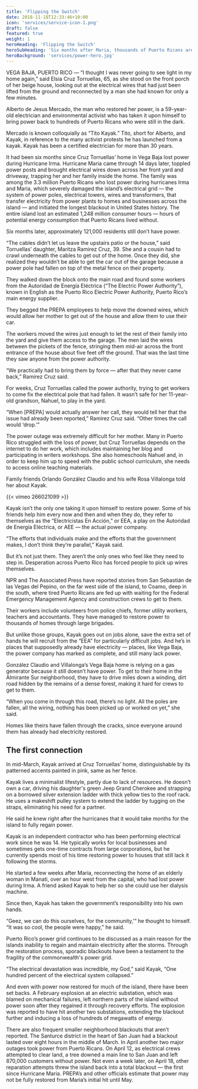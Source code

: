 ```yaml
---
title: 'Flipping the Switch'
date: 2018-11-18T12:33:46+10:00
icon: 'services/service-icon-1.png'
draft: false
featured: true
weight: 1
heroHeading: 'Flipping the Switch'
heroSubHeading: 'Six months after Maria, thousands of Puerto Ricans are still in the dark. Residents have started taking the fallen electrical grid into their own hands to bring the island back into the light.'
heroBackground: 'services/power-hero.jpg'
---
```


VEGA BAJA, PUERTO RICO — “I thought I was never going to see light in my home again,” said Elsia Cruz Torruellas, 65, as she stood on the front porch of her beige house, looking out at the electrical wires that had just been lifted from the ground and reconnected by a man she had known for only a few minutes.

Alberto de Jesus Mercado, the man who restored her power, is a 59-year-old electrician and environmental activist who has taken it upon himself to bring power back to hundreds of Puerto Ricans who were still in the dark.

Mercado is known colloquially as “Tito Kayak.” Tito, short for Alberto, and Kayak, in reference to the many activist protests he has launched from a kayak. Kayak has been a certified electrician for more than 30 years.

It had been six months since Cruz Torruellas’ home in Vega Baja lost power during Hurricane Irma. Hurricane Maria came through 14 days later, toppled power posts and brought electrical wires down across her front yard and driveway, trapping her and her family inside the home. The family was among the 3.3 million Puerto Ricans who lost power during hurricanes Irma and Maria, which severely damaged the island’s electrical grid — the system of power poles, electrical towers, wires and transformers, that transfer electricity from power plants to homes and businesses across the island — and initiated the longest blackout in United States history. The entire island lost an estimated 1,248 million consumer hours — hours of potential energy consumption that Puerto Ricans lived without.

Six months later, approximately 121,000 residents still don’t have power.

“The cables didn’t let us leave the upstairs patio or the house,” said Torruellas’ daughter, Maritza Ramirez Cruz, 39. She and a cousin had to crawl underneath the cables to get out of the home. Once they did, she realized they wouldn’t be able to get the car out of the garage because a power pole had fallen on top of the metal fence on their property.

They walked down the block onto the main road and found some workers from the Autoridad de Energía Eléctrica (“The Electric Power Authority”), known in English as the Puerto Rico Electric Power Authority, Puerto Rico’s main energy supplier.

They begged the PREPA employees to help move the downed wires, which would allow her mother to get out of the house and allow them to use their car.

The workers moved the wires just enough to let the rest of their family into the yard and give them access to the garage. The men laid the wires between the pickets of the fence, stringing them mid-air across the front entrance of the house about five feet off the ground. That was the last time they saw anyone from the power authority.

“We practically had to bring them by force — after that they never came back,” Ramirez Cruz said.

For weeks, Cruz Torruellas called the power authority, trying to get workers to come fix the electrical pole that had fallen. It wasn’t safe for her 11-year-old grandson, Nahuel, to play in the yard.

“When [PREPA] would actually answer her call, they would tell her that the issue had already been reported,” Ramirez Cruz said. “Other times the call would ‘drop.’”

The power outage was extremely difficult for her mother. Many in Puerto Rico struggled with the loss of power, but Cruz Torruellas depends on the internet to do her work, which includes maintaining her blog and participating in writers workshops. She also homeschools Nahuel and, in order to keep him up to speed with the public school curriculum, she needs to access online teaching materials.

Family friends Orlando González Claudio and his wife Rosa Villalonga told her about Kayak.

{{< vimeo 266021099 >}}

Kayak isn’t the only one taking it upon himself to restore power. Some of his friends help him every now and then and when they do, they refer to themselves as the “Electricistas En Acción,” or EEA, a play on the Autoridad de Energía Eléctrica, or AEE — the actual power company.

“The efforts that individuals make and the efforts that the government makes, I don’t think they’re parallel,” Kayak said.

But it’s not just them. They aren’t the only ones who feel like they need to step in. Desperation across Puerto Rico has forced people to pick up wires themselves.

NPR and The Associated Press have reported stories from San Sebastián de las Vegas del Pepino, on the far west side of the island, to Coamo, deep in the south, where tired Puerto Ricans are fed up with waiting for the Federal Emergency Management Agency and construction crews to get to them.

Their workers include volunteers from police chiefs, former utility workers, teachers and accountants. They have managed to restore power to thousands of homes through large brigades.

But unlike those groups, Kayak goes out on jobs alone, save the extra set of hands he will recruit from the “EEA” for particularly difficult jobs. And he’s in places that supposedly already have electricity — places, like Vega Baja, the power company has marked as complete, and still many lack power.

González Claudio and Villalonga’s Vega Baja home is relying on a gas generator because it still doesn’t have power. To get to their home in the Almirante Sur neighborhood, they have to drive miles down a winding, dirt road hidden by the remains of a dense forest, making it hard for crews to get to them.

“When you come in through this road, there’s no light. All the poles are fallen, all the wiring, nothing has been picked up or worked on yet,” she said.

Homes like theirs have fallen through the cracks, since everyone around them has already had electricity restored.

## The first connection

In mid-March, Kayak arrived at Cruz Torruellas’ home, distinguishable by its patterned accents painted in pink, same as her fence.

Kayak lives a minimalist lifestyle, partly due to lack of resources. He doesn’t own a car, driving his daughter's green Jeep Grand Cherokee and strapping on a borrowed silver extension ladder with thick yellow ties to the roof rack. He uses a makeshift pulley system to extend the ladder by tugging on the straps, eliminating his need for a partner.

He said he knew right after the hurricanes that it would take months for the island to fully regain power.

Kayak is an independent contractor who has been performing electrical work since he was 14. He typically works for local businesses and sometimes gets one-time contracts from large corporations, but he currently spends most of his time restoring power to houses that still lack it following the storms.

He started a few weeks after Maria, reconnecting the home of an elderly woman in Manati, over an hour west from the capital, who had lost power during Irma. A friend asked Kayak to help her so she could use her dialysis machine.

Since then, Kayak has taken the government’s responsibility into his own hands.

“Geez, we can do this ourselves, for the community,’” he thought to himself. “It was so cool, the people were happy,” he said.

Puerto Rico’s power grid continues to be discussed as a main reason for the islands inability to regain and maintain electricity after the storms. Through the restoration process, sporadic blackouts have been a testament to the fragility of the commonwealth's power grid.

“The electrical devastation was incredible, my God,” said Kayak, “One hundred percent of the electrical system collapsed.”

And even with power now restored for much of the island, there have been set backs. A February explosion at an electric substation, which was blamed on mechanical failures, left northern parts of the island without power soon after they regained it through recovery efforts. The explosion was reported to have hit another two substations, extending the blackout further and inducing a loss of hundreds of megawatts of energy.

There are also frequent smaller neighborhood blackouts that aren’t reported. The Santurce district in the heart of San Juan had a blackout lasted over eight hours in the middle of March. In April another two major outages took power from Puerto Ricans. On April 12, as electrical crews attempted to clear land, a tree downed a main line to San Juan and left 870,000 customers without power. Not even a week later, on April 18, other reparation attempts threw the island back into a total blackout — the first since Hurricane Maria. PREPA’s and other officials estimate that power may not be fully restored from Maria’s initial hit until May.